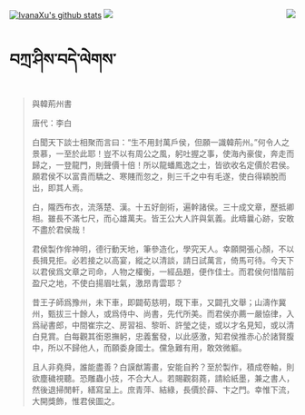 [![IvanaXu's github stats](https://github-readme-stats.vercel.app/api?username=IvanaXu&show_icons=true&theme=vue-dark)](https://github.com/anuraghazra/github-readme-stats)
<img align="right" src="https://github-readme-stats.vercel.app/api/top-langs/?username=IvanaXu&langs_count=7&theme=graywhite" />
<img src="https://github-readme-stats.vercel.app/api/wakatime?username=IvanaXu&layout=compact&langs_count=6&theme=vue-dark&custom_title=ProgrammingTimes/Since-Jul.29.2021" />
# བཀྲ་ཤིས་བདེ་ལེགས་
> 與韓荊州書
> 
> 唐代：李白 
> 
> 白聞天下談士相聚而言曰：“生不用封萬戶侯，但願一識韓荊州。”何令人之景慕，一至於此耶！豈不以有周公之風，躬吐握之事，使海內豪俊，奔走而歸之，一登龍門，則聲價十倍！所以龍蟠鳳逸之士，皆欲收名定價於君侯。願君侯不以富貴而驕之、寒賤而忽之，則三千之中有毛遂，使白得穎脫而出，即其人焉。
> 
> 白，隴西布衣，流落楚、漢。十五好劍術，遍幹諸侯。三十成文章，歷抵卿相。雖長不滿七尺，而心雄萬夫。皆王公大人許與氣義。此疇曩心跡，安敢不盡於君侯哉！
> 
> 君侯製作侔神明，德行動天地，筆參造化，學究天人。幸願開張心顏，不以長揖見拒。必若接之以高宴，縱之以清談，請日試萬言，倚馬可待。今天下以君侯爲文章之司命，人物之權衡，一經品題，便作佳士。而君侯何惜階前盈尺之地，不使白揚眉吐氣，激昂青雲耶？
> 
> 昔王子師爲豫州，未下車，即闢荀慈明，既下車，又闢孔文舉；山濤作冀州，甄拔三十餘人，或爲侍中、尚書，先代所美。而君侯亦薦一嚴協律，入爲祕書郎，中間崔宗之、房習祖、黎昕、許瑩之徒，或以才名見知，或以清白見賞。白每觀其銜恩撫躬，忠義奮發，以此感激，知君侯推赤心於諸賢腹中，所以不歸他人，而願委身國士。儻急難有用，敢效微軀。
> 
> 且人非堯舜，誰能盡善？白謨猷籌畫，安能自矜？至於製作，積成卷軸，則欲塵穢視聽。恐雕蟲小技，不合大人。若賜觀芻蕘，請給紙墨，兼之書人，然後退掃閒軒，繕寫呈上。庶青萍、結綠，長價於薛、卞之門。幸惟下流，大開獎飾，惟君侯圖之。
>